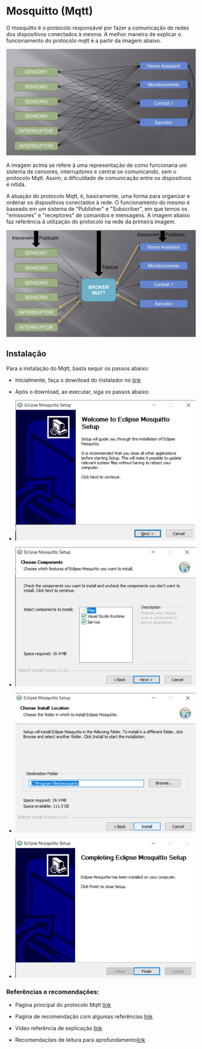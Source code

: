 # Mosquitto (Mqtt)

O mosquitto é o protocolo responsável por fazer a comunicação de redes dos dispositivos conectados à mesma. A melhor maneira de explicar o funcionamento do protocolo mqtt é a partir da imagem abaixo.

![pic](/media/git/mqtt/meio.png)

A imagem acima se refere à uma representação de como funcionaria um sistema de censores, interruptores e central se comunicando, sem o protocolo Mqtt. Assim, a dificuldade de comunicação entre os dispositivos é nítida. 

A atuação do protocolo Mqtt, é, basicamente, uma forma para organizar e ordenar os dispositivos conectados à rede. O funcionamento do mesmo é baseado em um sistema de "Publisher" e "Subscriber",  em que temos os "emissores" e "receptores" de comandos e mensagens. A imagem abaixo faz referência à utilização do protocolo na rede da primeira imagem.

![pic](/media/git/mqtt/quaseUM.png)

## Instalação

Para a instalação do Mqtt, basta sequir os passos abaixo:

- Inicialmente, faça o download do instalador no [link](https://mosquitto.org/download/)
- Após o download, ao executar, siga os passos abaixo:

- ![pic](/media/git/mqtt/um.png)

- ![pic](/media/git/mqtt/DOIS.png) 

- ![pic](/media/git/mqtt/tres.png) 

- ![pic](/media/git/mqtt/quatro.png) 


### Referências e recomendações:

- Página principal do protocolo Mqtt [link](https://mqtt.org/)

- Pagina de recomendação com algumas referências [link](https://mosquitto.org/)
- Vídeo referência de explicação [link](https://www.youtube.com/watch?v=-GCb6aRGotE&t=207s&ab_channel=LNPBR)

- Recomendações de leitura para aprofundamento[link](https://mqtt.org/getting-started//)